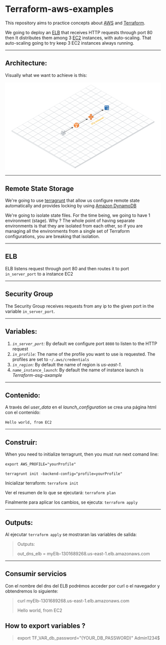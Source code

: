 # Terraform-aws-examples

This repository aims to practice concepts about [AWS](https://aws.amazon.com/) and [Terraform](https://www.terraform.io/).

We going to deploy an [ELB](https://aws.amazon.com/elasticloadbalancing/getting-started/) that receives HTTP requests through port 80 then It distributes them among 3 [EC2](https://docs.aws.amazon.com/autoscaling/ec2/userguide/what-is-amazon-ec2-auto-scaling.html) instances, with auto-scaling. That auto-scaling going to try keep 3 EC2 instances always running.

---

## Architecture:

Visually what we want to achieve is this:

![alt tet](https://github.com/fadavidos/terraform-aws-examples/blob/master/example2/images/Topology.png "Topoology")

---

## Remote State Storage

We're going to use [terragrunt](https://github.com/gruntwork-io/terragrunt) that allow us configure remote state automatically and provides locking by using [Amazon DynamoDB](https://aws.amazon.com/dynamodb/)

We're going to isolate state files. For the time being, we going to have 1 environment (stage). Why ? The whole point of having separate environments is that they are isolated from each other, so if you are managing all the environments from a single set of Terraform configurations, you are breaking that isolation. 

---

## ELB

ELB listens request through port 80 and then routes it to port `in_server_port` to a instance EC2

---

## Security Group

The Security Group receives requests from any ip to the given port in the variable `in_server_port`.

---

## Variables:

1. *`in_server_port`:* By default we configure port `8080` to listen to the HTTP request
2. *`in_profile`:* The name of the profile you want to use is requested. The profiles are set to `~/.aws/credentials`
3. *`in_region`:* By default the name of region is *us-east-1*.
4. *`name_instance_launch`:* By default the name of instance launch is *Terraform-asg-axample*

---

## Contenido:

A través del *user_data* en el *launch_configuration* se crea una página html con el contenido:

`Hello world, from EC2`

---

## Construir:

When you need to initialize terragrunt, then you must run next comand line:

`export AWS_PROFILE="yourProfile"`

`terragrunt init -backend-config="profile=yourProfile"`

Inicializar terraform:
`terraform init`

Ver el resumen de lo que se ejecutará:
`terraform plan`

Finalmente para aplicar los cambios, se ejecuta:
`terraform apply`

---

## Outputs:

Al ejecutar `terraform apply` se mostraran las variables de salida:


>Outputs:
>
>out_dns_elb = myElb-1301689268.us-east-1.elb.amazonaws.com

---

## Consumir servicios

Con el nombre del dns del ELB podrémos acceder por curl o el navegador y obtendremos lo siguiente:

> curl myElb-1301689268.us-east-1.elb.amazonaws.com
>
> Hello world, from EC2


## How to export variables ?

> export TF_VAR_db_password="(YOUR_DB_PASSWORD)"
Admin1234$



